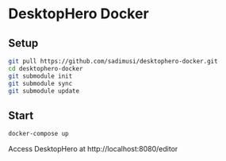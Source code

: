 # DesktopHero Docker

## Setup

``` bash
git pull https://github.com/sadimusi/desktophero-docker.git
cd desktophero-docker
git submodule init
git submodule sync
git submodule update
```

## Start

``` bash
docker-compose up
```

Access DesktopHero at http://localhost:8080/editor
